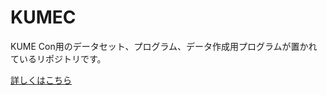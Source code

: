 # KUMEC
KUME Con用のデータセット、プログラム、データ作成用プログラムが置かれているリポジトリです。

[詳しくはこちら](https://kumec-medical-engineers-club.blogspot.com/)

